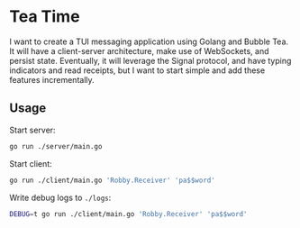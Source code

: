# Tea Time

I want to create a TUI messaging application using Golang and Bubble Tea. It will have a client-server architecture, make use of WebSockets, and persist state.  Eventually, it will leverage the Signal protocol, and have typing indicators and read receipts, but I want to start simple and add these features incrementally.

## Usage

Start server:
```sh
go run ./server/main.go
```

Start client:
```sh
go run ./client/main.go 'Robby.Receiver' 'pa$$word'
```

Write debug logs to `./logs`:
```sh
DEBUG=t go run ./client/main.go 'Robby.Receiver' 'pa$$word'
```

